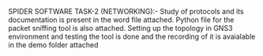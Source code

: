 SPIDER SOFTWARE TASK-2 (NETWORKING):-
Study of protocols and its documentation is present in the word file attached. Python file for the packet sniffing tool is also attached.
Setting up the topology in GNS3 environment and testing the tool is done and the recording of it is avaialable in the demo folder attached
